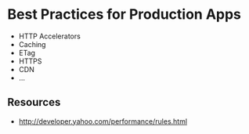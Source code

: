 # Best Practices for Production Apps

- HTTP Accelerators
- Caching
- ETag
- HTTPS
- CDN
- ...

## Resources

- http://developer.yahoo.com/performance/rules.html